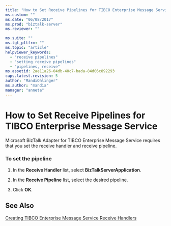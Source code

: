 ```yaml
---
title: "How to Set Receive Pipelines for TIBCO Enterprise Message Service | Microsoft Docs"
ms.custom: ""
ms.date: "06/08/2017"
ms.prod: "biztalk-server"
ms.reviewer: ""

ms.suite: ""
ms.tgt_pltfrm: ""
ms.topic: "article"
helpviewer_keywords: 
  - "receive pipelines"
  - "setting receive pipelines"
  - "pipelines, receive"
ms.assetid: 2ae11a26-04db-40c7-bada-84d06c892293
caps.latest.revision: 5
author: "MandiOhlinger"
ms.author: "mandia"
manager: "anneta"
---
```

# How to Set Receive Pipelines for TIBCO Enterprise Message Service
Microsoft BizTalk Adapter for TIBCO Enterprise Message Service requires that you set the receive handler and receive pipeline.  
  
### To set the pipeline  
  
1.  In the **Receive Handler** list, select **BizTalkServerApplication**.  
  
2.  In the **Receive Pipeline** list, select the desired pipeline.  
  
3.  Click **OK**.  
  
## See Also  
 [Creating TIBCO Enterprise Message Service Receive Handlers](../core/creating-tibco-enterprise-message-service-receive-handlers.md)